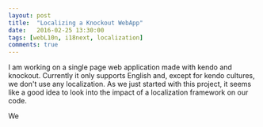 ```yaml
---
layout: post
title:  "Localizing a Knockout WebApp"
date:   2016-02-25 13:30:00
tags: [webL10n, i18next, localization]
comments: true
---
```


I am working on a single page web application made with kendo and knockout. Currently it only supports English and, except for kendo cultures, we don't use any localization. As we just started with this project, it seems like a good idea to look into the impact of a localization framework on our code.

We